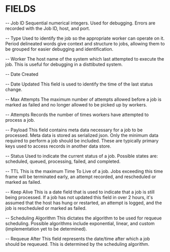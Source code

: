 # FIELDS

-- Job ID
Sequential numerical integers. Used for debugging. Errors are recorded with the Job ID, host, and port.

-- Type
Used to identify the job so the appropriate worker can operate on it. Period delineated words give context and structure to jobs, allowing them to be grouped for easier debugging and identification.

-- Worker
The host name of the system which last attempted to execute the job. This is useful for debugging in a disttibuted system.

-- Date Created

-- Date Updated
This field is used to identify the time of the last status change.

-- Max Attempts
The maximum number of attempts allowed before a job is marked as failed and no longer allowed to be picked up by workers.

-- Attempts
Records the number of times workers have attempted to process a job.

-- Payload
This field contains meta data necessary for a job to be processed. Meta data is stored as serialized json. Only the minimum data required to perform a job should be included. These are typically primary keys used to access records in another data store.

-- Status
Used to indicate the current status of a job. Possible states are: scheduled, queued, processing, failed, and completed.

-- TTL
This is the maximum Time To Live of a job. Jobs exceeding this time frame will be terminated early, an attempt recorded, and rescheduled or marked as failed.

-- Keep Alive
This is a date field that is used to indicate that a job is still being processed. If a job has not updated this field in over 2 hours, it's assumed that the host has hung or restarted, an attempt is logged, and the job is rescheduled or marked as failed.

-- Scheduling Algorithm
This dictates the algorithm to be used for requeue scheduling. Possible algorithms include exponential,  linear, and custom (implementation yet to be determined).

-- Requeue After
This field represents the date/time after which a job should be requeued. This is determined by the scheduling algorithm.